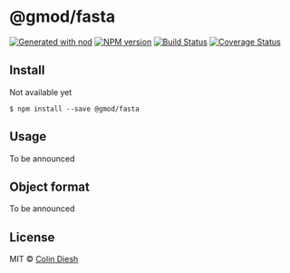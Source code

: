 # @gmod/fasta

[![Generated with nod](https://img.shields.io/badge/generator-nod-2196F3.svg?style=flat-square)](https://github.com/diegohaz/nod)
[![NPM version](https://img.shields.io/npm/v/@gmod/fasta.svg?style=flat-square)](https://npmjs.org/package/@gmod/fasta)
[![Build Status](https://img.shields.io/travis/GMOD/fasta-js/master.svg?style=flat-square)](https://travis-ci.org/GMOD/fasta-js) [![Coverage Status](https://img.shields.io/codecov/c/github/GMOD/fasta-js/master.svg?style=flat-square)](https://codecov.io/gh/GMOD/fasta-js/branch/master)


## Install

Not available yet

    $ npm install --save @gmod/fasta

## Usage

To be announced

## Object format

To be announced

## License

MIT © [Colin Diesh](https://github.com/cmdcolin)
